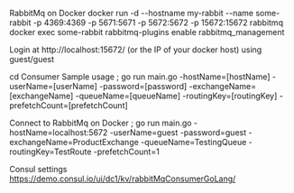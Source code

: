 RabbitMq on Docker
docker run -d --hostname my-rabbit --name some-rabbit -p 4369:4369 -p 5671:5671 -p 5672:5672 -p 15672:15672 rabbitmq
docker exec some-rabbit rabbitmq-plugins enable rabbitmq_management

Login at http://localhost:15672/ (or the IP of your docker host)
using guest/guest

cd Consumer
Sample usage ;
go run main.go -hostName=[hostName] -userName=[userName] -password=[password] -exchangeName=[exchangeName] -queueName=[queueName] -routingKey=[routingKey] -prefetchCount=[prefetchCount]

Connect to RabbitMq on Docker ;
go run main.go -hostName=localhost:5672 -userName=guest -password=guest -exchangeName=ProductExchange -queueName=TestingQueue -routingKey=TestRoute -prefetchCount=1

Consul settings
https://demo.consul.io/ui/dc1/kv/rabbitMqConsumerGoLang/

